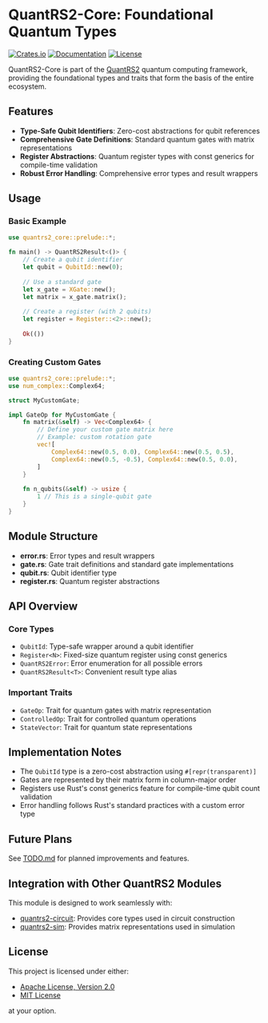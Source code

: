 # QuantRS2-Core: Foundational Quantum Types

[![Crates.io](https://img.shields.io/crates/v/quantrs2-core.svg)](https://crates.io/crates/quantrs2-core)
[![Documentation](https://docs.rs/quantrs2-core/badge.svg)](https://docs.rs/quantrs2-core)
[![License](https://img.shields.io/badge/license-MIT%2FApache--2.0-blue.svg)](https://github.com/cool-japan/quantrs)

QuantRS2-Core is part of the [QuantRS2](https://github.com/cool-japan/quantrs) quantum computing framework, providing the foundational types and traits that form the basis of the entire ecosystem.

## Features

- **Type-Safe Qubit Identifiers**: Zero-cost abstractions for qubit references
- **Comprehensive Gate Definitions**: Standard quantum gates with matrix representations
- **Register Abstractions**: Quantum register types with const generics for compile-time validation
- **Robust Error Handling**: Comprehensive error types and result wrappers

## Usage

### Basic Example

```rust
use quantrs2_core::prelude::*;

fn main() -> QuantRS2Result<()> {
    // Create a qubit identifier
    let qubit = QubitId::new(0);
    
    // Use a standard gate
    let x_gate = XGate::new();
    let matrix = x_gate.matrix();
    
    // Create a register (with 2 qubits)
    let register = Register::<2>::new();
    
    Ok(())
}
```

### Creating Custom Gates

```rust
use quantrs2_core::prelude::*;
use num_complex::Complex64;

struct MyCustomGate;

impl GateOp for MyCustomGate {
    fn matrix(&self) -> Vec<Complex64> {
        // Define your custom gate matrix here
        // Example: custom rotation gate
        vec![
            Complex64::new(0.5, 0.0), Complex64::new(0.5, 0.5),
            Complex64::new(0.5, -0.5), Complex64::new(0.5, 0.0),
        ]
    }
    
    fn n_qubits(&self) -> usize {
        1 // This is a single-qubit gate
    }
}
```

## Module Structure

- **error.rs**: Error types and result wrappers
- **gate.rs**: Gate trait definitions and standard gate implementations
- **qubit.rs**: Qubit identifier type 
- **register.rs**: Quantum register abstractions

## API Overview

### Core Types

- `QubitId`: Type-safe wrapper around a qubit identifier
- `Register<N>`: Fixed-size quantum register using const generics
- `QuantRS2Error`: Error enumeration for all possible errors
- `QuantRS2Result<T>`: Convenient result type alias

### Important Traits

- `GateOp`: Trait for quantum gates with matrix representation
- `ControlledOp`: Trait for controlled quantum operations
- `StateVector`: Trait for quantum state representations

## Implementation Notes

- The `QubitId` type is a zero-cost abstraction using `#[repr(transparent)]`
- Gates are represented by their matrix form in column-major order
- Registers use Rust's const generics feature for compile-time qubit count validation
- Error handling follows Rust's standard practices with a custom error type

## Future Plans

See [TODO.md](TODO.md) for planned improvements and features.

## Integration with Other QuantRS2 Modules

This module is designed to work seamlessly with:
- [quantrs2-circuit](../circuit/README.md): Provides core types used in circuit construction
- [quantrs2-sim](../sim/README.md): Provides matrix representations used in simulation

## License

This project is licensed under either:

- [Apache License, Version 2.0](../LICENSE-APACHE)
- [MIT License](../LICENSE-MIT)

at your option.